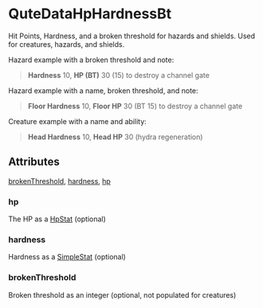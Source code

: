 # QuteDataHpHardnessBt

Hit Points, Hardness, and a broken threshold for hazards and shields. Used for creatures, hazards, and shields.

Hazard example with a broken threshold and note:  <blockquote>**Hardness** 10, **HP (BT)** 30 (15) to destroy a channel gate</blockquote>

Hazard example with a name, broken threshold, and note:  <blockquote>**Floor Hardness** 10, **Floor HP** 30 (BT 15) to destroy a channel gate</blockquote>

Creature example with a name and ability:  <blockquote>**Head Hardness** 10, **Head HP** 30 (hydra regeneration)</blockquote>

## Attributes

[brokenThreshold](#brokenthreshold), [hardness](#hardness), [hp](#hp)


### hp

The HP as a [HpStat](QuteDataHpHardnessBt/HpStat.md) (optional)

### hardness

Hardness as a [SimpleStat](QuteDataGenericStat/SimpleStat.md) (optional)

### brokenThreshold

Broken threshold as an integer (optional, not populated for creatures)
